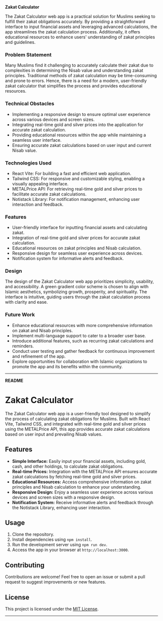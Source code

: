 **Zakat Calculator**

The Zakat Calculator web app is a practical solution for Muslims seeking to fulfill their zakat obligations accurately. By providing a straightforward interface to input financial assets and leveraging advanced calculations, the app streamlines the zakat calculation process. Additionally, it offers educational resources to enhance users' understanding of zakat principles and guidelines.

### Problem Statement
Many Muslims find it challenging to accurately calculate their zakat due to complexities in determining the Nisab value and understanding zakat principles. Traditional methods of zakat calculation may be time-consuming and prone to errors. Hence, there is a need for a modern, user-friendly zakat calculator that simplifies the process and provides educational resources.

### Technical Obstacles
- Implementing a responsive design to ensure optimal user experience across various devices and screen sizes.
- Integrating real-time gold and silver prices into the application for accurate zakat calculation.
- Providing educational resources within the app while maintaining a seamless user interface.
- Ensuring accurate zakat calculations based on user input and current Nisab value.

### Technologies Used
- React Vite: For building a fast and efficient web application.
- Tailwind CSS: For responsive and customizable styling, enabling a visually appealing interface.
- METALPrice API: For retrieving real-time gold and silver prices to facilitate accurate zakat calculations.
- Notistack Library: For notification management, enhancing user interaction and feedback.

### Features
- User-friendly interface for inputting financial assets and calculating zakat.
- Integration of real-time gold and silver prices for accurate zakat calculation.
- Educational resources on zakat principles and Nisab calculation.
- Responsive design for seamless user experience across devices.
- Notification system for informative alerts and feedback.

### Design
The design of the Zakat Calculator web app prioritizes simplicity, usability, and accessibility. A green gradient color scheme is chosen to align with Islamic aesthetics, symbolizing growth, prosperity, and spirituality. The interface is intuitive, guiding users through the zakat calculation process with clarity and ease.

### Future Work
- Enhance educational resources with more comprehensive information on zakat and Nisab principles.
- Implement multi-language support to cater to a broader user base.
- Introduce additional features, such as recurring zakat calculations and reminders.
- Conduct user testing and gather feedback for continuous improvement and refinement of the app.
- Explore opportunities for collaboration with Islamic organizations to promote the app and its benefits within the community.

---

**README**

# Zakat Calculator

The Zakat Calculator web app is a user-friendly tool designed to simplify the process of calculating zakat obligations for Muslims. Built with React Vite, Tailwind CSS, and integrated with real-time gold and silver prices using the METALPrice API, this app provides accurate zakat calculations based on user input and prevailing Nisab values.

## Features

- **Simple Interface:** Easily input your financial assets, including gold, cash, and other holdings, to calculate zakat obligations.
- **Real-time Prices:** Integration with the METALPrice API ensures accurate zakat calculations by fetching real-time gold and silver prices.
- **Educational Resources:** Access comprehensive information on zakat principles and Nisab calculation to enhance your understanding.
- **Responsive Design:** Enjoy a seamless user experience across various devices and screen sizes with a responsive design.
- **Notification System:** Receive informative alerts and feedback through the Notistack Library, enhancing user interaction.

## Usage

1. Clone the repository.
2. Install dependencies using `npm install`.
3. Run the development server using `npm run dev`.
4. Access the app in your browser at `http://localhost:3000`.

## Contributing

Contributions are welcome! Feel free to open an issue or submit a pull request to suggest improvements or new features.

## License

This project is licensed under the [MIT License](LICENSE).

---
